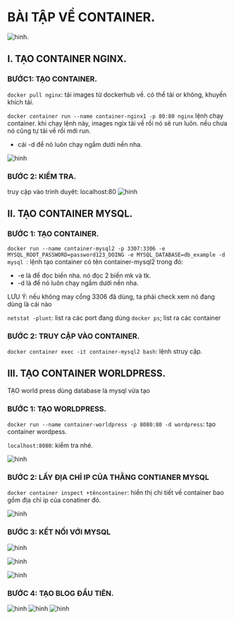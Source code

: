 # BÀI TẬP VỀ CONTAINER.

![hinh ](../images/5_BAI_TAP.png).


## I. TẠO CONTAINER NGINX.


### BƯỚC1: TẠO CONTAINER.

`docker pull nginx`: tải images từ dockerhub về. có thể tải or không, khuyến khích tải.

`docker container run --name container-nginx1 -p 80:80 nginx` lệnh chạy container. khi chạy lệnh này, images ngix tải về rồi nó sẽ run luôn. nếu chưa nó cũng tự tải về rồi mới run.
- cái -d để nó luôn chạy ngầm dưới nền nha.


![hinh ](../images/6_baitap.png)


### BƯỚC 2: KIỂM TRA.

truy cập vào trình duyêt: localhost:80
![hinh ](../images/7_baitap.png)


## II. TẠO CONTAINER MYSQL.

### BƯỚC 1: TẠO CONTAINER.

`docker run --name container-mysql2 -p 3307:3306 -e MYSQL_ROOT_PASSWORD=password123_DOING -e MYSQL_DATABASE=db_example -d mysql `: lệnh tạo container có tên container-mysql2 trong đó:

- -e là để đọc biến nha. nó đọc 2 biến mk và tk.
- -d là để nó luôn chạy ngầm dưới nền nha.

LƯU Ý: nếu không may cổng 3306 đã dùng, ta phải check xem nó đang dùng là cái nào

`netstat -plunt`: list ra các port đang dùng
`docker ps`; list ra các container

### BƯỚC 2: TRUY CẬP VÀO CONTAINER.

`docker container exec -it container-mysql2 bash`: lệnh struy cập.


## III. TẠO CONTAINER WORLDPRESS.

TẠO world press dùng database là mysql vừa tạo


### BƯỚC 1: TẠO WORLDPRESS.

`docker run --name container-worldpress -p 8080:80 -d wordpress`: tạo container wordpess.


`localhost:8080`: kiểm tra nhé.

![hinh ](../images/8_bai+tap.png)



### BƯỚC 2: LẤY ĐỊA CHỈ IP CỦA THẰNG CONTIANER MYSQL

`docker container inspect +têncontainer`: hiển thị chi tiết về container bao gồm địa chỉ ip của conatiner đó.

![hinh ](../images/9_baitap.png)

### BƯỚC 3: KẾT NỐI VỚI MYSQL


![hinh ](../images/10_baitap.png)

![hinh ](../images/11_baitap.png)

![hinh ](../images/12_bai_tap.png)

### BƯỚC 4: TẠO BLOG ĐẦU TIÊN.

![hinh ](../images/13_BAITAP.png)
![hinh ](../images/14_BAITAP.png)
![hinh ](../images/15_baitap.png)


